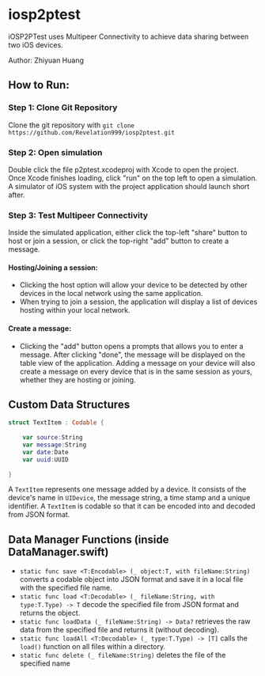 # iosp2ptest
iOSP2PTest uses Multipeer Connectivity to achieve data sharing between two iOS devices.

Author: Zhiyuan Huang

## How to Run:
### Step 1: Clone Git Repository
Clone the git repository with `git clone https://github.com/Revelation999/iosp2ptest.git`

### Step 2: Open simulation
Double click the file p2ptest.xcodeproj with Xcode to open the project. Once Xcode finishes loading, click "run" on the top left to open a simulation. 
A simulator of iOS system with the project application should launch short after.

### Step 3: Test Multipeer Connectivity
Inside the simulated application, either click the top-left "share" button to host or join a session, or click the top-right "add" button to create a message.
#### Hosting/Joining a session:
- Clicking the host option will allow your device to be detected by other devices in the local network using the same application.
- When trying to join a session, the application will display a list of devices hosting within your local network.
#### Create a message:
- Clicking the "add" button opens a prompts that allows you to enter a message. After clicking "done", the message will be displayed on the table view of the application.
  Adding a message on your device will also create a message on every device that is in the same session as yours, whether they are hosting or joining.
  
## Custom Data Structures
```swift
struct TextItem : Codable {
    
    var source:String
    var message:String
    var date:Date
    var uuid:UUID
    
}
```

A `TextItem` represents one message added by a device. It consists of the device's name in `UIDevice`, the message string, a time stamp and a unique identifier. 
A `TextItem` is codable so that it can be encoded into and decoded from JSON format.

## Data Manager Functions (inside DataManager.swift)
- `static func save <T:Encodable> (_ object:T, with fileName:String)` converts a codable object into JSON format and save it in a local file with the specified file name.
- `static func load <T:Decodable> (_ fileName:String, with type:T.Type) -> T` decode the specified file from JSON format and returns the object.
- `static func loadData (_ fileName:String) -> Data?` retrieves the raw data from the specified file and returns it (without decoding).
- `static func loadAll <T:Decodable> (_ type:T.Type) -> [T]` calls the `load()` function on all files within a directory.
- `static func delete (_ fileName:String)` deletes the file of the specified name

